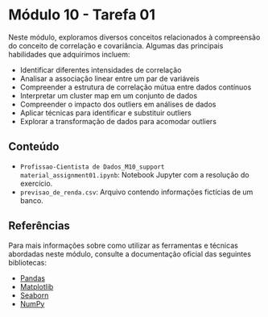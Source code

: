# Módulo 10 - Tarefa 01

Neste módulo, exploramos diversos conceitos relacionados à compreensão do conceito de correlação e covariância. Algumas das principais habilidades que adquirimos incluem:

- Identificar diferentes intensidades de correlação
- Analisar a associação linear entre um par de variáveis
- Compreender a estrutura de correlação mútua entre dados contínuos
- Interpretar um cluster map em um conjunto de dados
- Compreender o impacto dos outliers em análises de dados
- Aplicar técnicas para identificar e substituir outliers
- Explorar a transformação de dados para acomodar outliers

## Conteúdo

- `Profissao-Cientista de Dados_M10_support material_assignment01.ipynb`: Notebook Jupyter com a resolução do exercício.
- `previsao_de_renda.csv`: Arquivo contendo informações fictícias de um banco.

## Referências

Para mais informações sobre como utilizar as ferramentas e técnicas abordadas neste módulo, consulte a documentação oficial das seguintes bibliotecas:

- [Pandas](https://pandas.pydata.org/docs/)
- [Matplotlib](https://matplotlib.org/stable/contents.html)
- [Seaborn](https://seaborn.pydata.org/tutorial.html)
- [NumPy](https://numpy.org/doc/)
